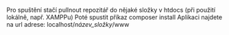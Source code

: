 Pro spuštění stačí pullnout repozitář do nějaké složky v htdocs (při použití lokálně, např. XAMPPu)
Poté spustit příkaz composer install
Aplikaci najdete na url adrese: localhost/*název_složky*/www

